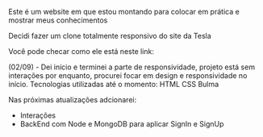 Este é um website em que estou montando para colocar em prática e mostrar meus conhecimentos

Decidi fazer um clone totalmente responsivo do site da Tesla

Você pode checar como ele está neste link:


(02/09) -
Dei início e terminei a parte de responsividade, projeto está sem interações por enquanto, procurei focar em design e responsividade no início.
Tecnologias utilizadas até o momento:
HTML
CSS
Bulma

Nas próximas atualizações adcionarei:
- Interações 
- BackEnd com Node e MongoDB para aplicar SignIn e SignUp
